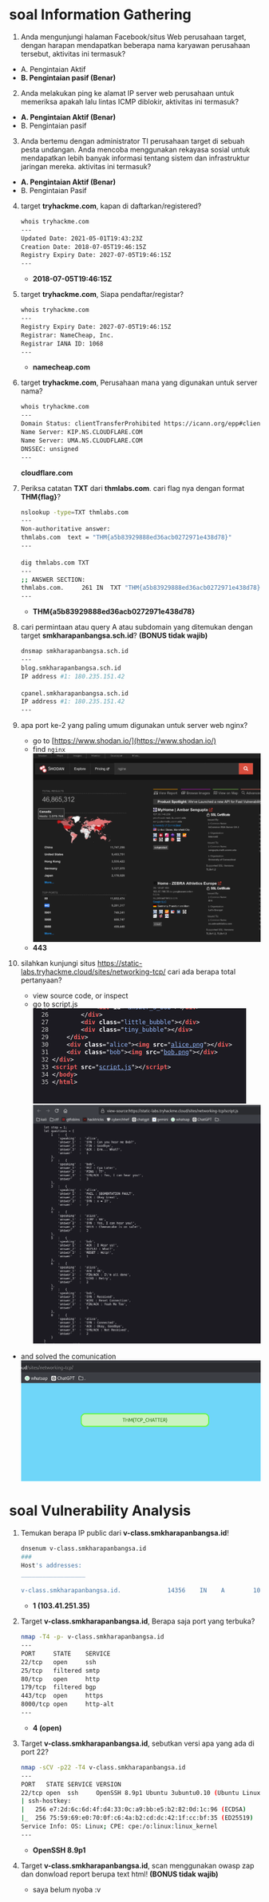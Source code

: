 # soal Information Gathering
1. Anda mengunjungi halaman Facebook/situs Web perusahaan target, dengan harapan mendapatkan beberapa nama karyawan perusahaan tersebut, aktivitas ini termasuk?
  - A. Pengintaian Aktif
  - **B. Pengintaian pasif (Benar)**

2. Anda melakukan ping ke alamat IP server web perusahaan untuk memeriksa apakah lalu lintas ICMP diblokir, aktivitas ini termasuk?
  - **A. Pengintaian Aktif (Benar)**
  - B. Pengintaian pasif

3. Anda bertemu dengan administrator TI perusahaan target di sebuah pesta undangan. Anda mencoba menggunakan rekayasa sosial untuk mendapatkan lebih banyak informasi tentang sistem dan infrastruktur jaringan mereka. aktivitas ini termasuk?
  - **A. Pengintaian Aktif (Benar)**
  - B. Pengintaian Pasif

4. target **tryhackme.com**, kapan di daftarkan/registered?
   ```bash
   whois tryhackme.com
   ---
   Updated Date: 2021-05-01T19:43:23Z
   Creation Date: 2018-07-05T19:46:15Z
   Registry Expiry Date: 2027-07-05T19:46:15Z
   ---
   ```
   - **2018-07-05T19:46:15Z**

5. target **tryhackme.com**, Siapa pendaftar/registar?
   ```bash
   whois tryhackme.com
   ---
   Registry Expiry Date: 2027-07-05T19:46:15Z
   Registrar: NameCheap, Inc.
   Registrar IANA ID: 1068
   ---
   ```
   - **namecheap.com**

6. target **tryhackme.com**, Perusahaan mana yang digunakan untuk server nama?
   ```bash
   whois tryhackme.com
   ---
   Domain Status: clientTransferProhibited https://icann.org/epp#clientTransferProhibited
   Name Server: KIP.NS.CLOUDFLARE.COM
   Name Server: UMA.NS.CLOUDFLARE.COM
   DNSSEC: unsigned
   ---
   ```
   **cloudflare.com**

7. Periksa catatan **TXT** dari **thmlabs.com**. cari flag nya dengan format **THM{flag}**?
   ```bash
   nslookup -type=TXT thmlabs.com
   ---
   Non-authoritative answer:
   thmlabs.com	text = "THM{a5b83929888ed36acb0272971e438d78}"
   ---

   dig thmlabs.com TXT
   ---
   ;; ANSWER SECTION:
   thmlabs.com.		261	IN	TXT	"THM{a5b83929888ed36acb0272971e438d78}"
   ---
   ```
   - **THM{a5b83929888ed36acb0272971e438d78}**

8. cari permintaan atau query A atau subdomain yang ditemukan dengan target **smkharapanbangsa.sch.id**? **(BONUS tidak wajib)**
   ```bash
   dnsmap smkharapanbangsa.sch.id
   ---
   blog.smkharapanbangsa.sch.id
   IP address #1: 180.235.151.42

   cpanel.smkharapanbangsa.sch.id
   IP address #1: 180.235.151.42
   ---
   ```

9. apa port ke-2 yang paling umum digunakan untuk server web nginx?
   - go to [https://www.shodan.io/](https://www.shodan.io/)
   - find ```nginx```
     ![alt text](docs/images/image.png)
   - **443**

10. silahkan kunjungi situs https://static-labs.tryhackme.cloud/sites/networking-tcp/ cari ada berapa total pertanyaan?
    - view source code, or inspect
    - go to script.js
      ![alt text](docs/images/image-1.png)
      ![alt text](docs/images/image-2.png)
   - and solved the comunication
     ![alt text](docs/images/image-3.png)

# soal Vulnerability Analysis
1. Temukan berapa IP public dari **v-class.smkharapanbangsa.id**!
   ```bash
   dnsenum v-class.smkharapanbangsa.id
   ###
   Host's addresses:
   __________________

   v-class.smkharapanbangsa.id.             14356    IN    A        103.41.251.35
   ```
   - **1 (103.41.251.35)**

2. Target **v-class.smkharapanbangsa.id**, Berapa saja port yang terbuka?
   ```bash
   nmap -T4 -p- v-class.smkharapanbangsa.id
   ---
   PORT     STATE    SERVICE
   22/tcp   open     ssh
   25/tcp   filtered smtp
   80/tcp   open     http
   179/tcp  filtered bgp
   443/tcp  open     https
   8000/tcp open     http-alt
   ---
   ```
   - **4 (open)**

3. Target **v-class.smkharapanbangsa.id**, sebutkan versi apa yang ada di port 22? 
   ```bash
   nmap -sCV -p22 -T4 v-class.smkharapanbangsa.id
   ---
   PORT   STATE SERVICE VERSION
   22/tcp open  ssh     OpenSSH 8.9p1 Ubuntu 3ubuntu0.10 (Ubuntu Linux; protocol 2.0)
   | ssh-hostkey: 
   |   256 e7:2d:6c:6d:4f:d4:33:0c:a9:bb:e5:b2:82:0d:1c:96 (ECDSA)
   |_  256 75:59:69:e0:70:0f:c6:4a:b2:cd:dc:42:1f:cc:bf:35 (ED25519)
   Service Info: OS: Linux; CPE: cpe:/o:linux:linux_kernel
   ---
   ```
   - **OpenSSH 8.9p1**

4. Target **v-class.smkharapanbangsa.id**, scan menggunakan owasp zap dan donwload report berupa text html! **(BONUS tidak wajib)**
   - saya belum nyoba :v